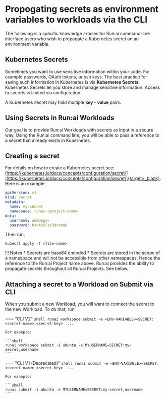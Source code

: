 # Propogating secrets as environment variables to workloads via the CLI

The following is a specific knowledge articles for Run:ai command-line interface users who wish to propagate a Kubernetes secret an an environment variable.

## Kubernetes Secrets

Sometimes you want to use sensitive information within your code. For example passwords, OAuth tokens, or ssh keys. The best practice for saving such information in Kubernetes is via **Kubernetes Secrets**. Kubernetes Secrets let you store and manage sensitive information. Access to secrets is limited via configuration.

A Kubernetes secret may hold multiple **key - value** pairs.

## Using Secrets in Run:ai Workloads

Our goal is to provide Run:ai Workloads with secrets as input in a secure way. Using the Run:ai command line, you will be able to pass a reference to a secret that already exists in Kubernetes.

## Creating a secret

For details on how to create a Kubernetes secret see: [https://kubernetes.io/docs/concepts/configuration/secret/](https://kubernetes.io/docs/concepts/configuration/secret/){target=_blank}. Here is an example:

``` YAML
apiVersion: v1
kind: Secret
metadata:
  name: my-secret
  namespace: runai-<project-name>
data:
  username: am9obgo=
  password: bXktcGFzc3dvcmQK
```

Then run:
```
kubectl apply -f <file-name>
```

!!! Notes
    * Secrets are base64 encoded
    * Secrets are stored in the scope of a namespace and will not be accessible from other namespaces. Hence the reference to the Run:ai Project name above. Run:ai provides the ability to propagate secrets throughout all Run:ai Projects. See below.

## Attaching a secret to a Workload on Submit via CLI

When you submit a new Workload, you will want to connect the secret to the new Workload. To do that, run:

=== "CLI V2"
    ```shell
    runai workspace submit -e <ENV-VARIABLE>=SECRET:<secret-name>,<secret-key> ....
    ```

    For example:
    
    ```shell
    runai workspace submit -i ubuntu -e MYUSERNAME=SECRET:my-secret,username
    ```

=== "CLI V1 (Deprecated)"
    ```shell
    runai submit -e <ENV-VARIABLE>=SECRET:<secret-name>,<secret-key> ....
    ```
    
    For example:
    
    ```shell
    runai submit -i ubuntu -e MYUSERNAME=SECRET:my-secret,username
    ```
